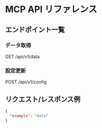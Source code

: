 # MCP API リファレンス

## エンドポイント一覧

### データ取得
GET /api/v1/data

### 設定更新
POST /api/v1/config

## リクエスト/レスポンス例
```json
{
  "example": "data"
}
```